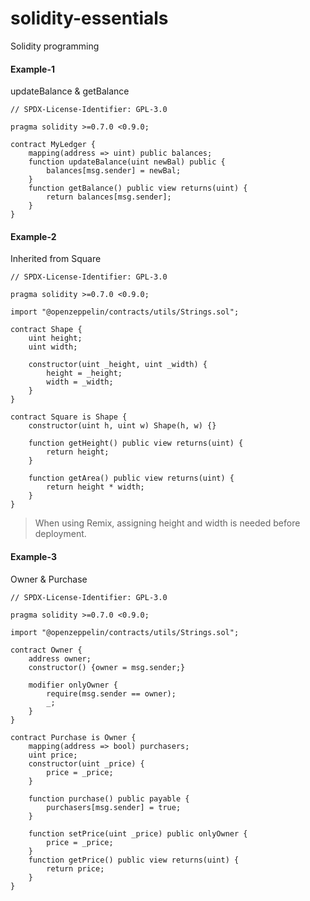 # solidity-essentials
Solidity programming

#### Example-1

updateBalance & getBalance

```solidity
// SPDX-License-Identifier: GPL-3.0

pragma solidity >=0.7.0 <0.9.0;

contract MyLedger {
    mapping(address => uint) public balances;
    function updateBalance(uint newBal) public {
        balances[msg.sender] = newBal;
    }
    function getBalance() public view returns(uint) {
        return balances[msg.sender];
    }
}
```
#### Example-2

Inherited from Square
```solidity
// SPDX-License-Identifier: GPL-3.0

pragma solidity >=0.7.0 <0.9.0;

import "@openzeppelin/contracts/utils/Strings.sol";

contract Shape {
    uint height;
    uint width;

    constructor(uint _height, uint _width) {
        height = _height;
        width = _width;
    }
}

contract Square is Shape {
    constructor(uint h, uint w) Shape(h, w) {}

    function getHeight() public view returns(uint) {
        return height;
    }

    function getArea() public view returns(uint) {
        return height * width;
    }
}
```
> When using Remix, assigning height and width is needed before deployment.


#### Example-3
Owner & Purchase
```solidity
// SPDX-License-Identifier: GPL-3.0

pragma solidity >=0.7.0 <0.9.0;

import "@openzeppelin/contracts/utils/Strings.sol";

contract Owner {
    address owner;
    constructor() {owner = msg.sender;}

    modifier onlyOwner {
        require(msg.sender == owner);
        _;
    }
}

contract Purchase is Owner {
    mapping(address => bool) purchasers;
    uint price;
    constructor(uint _price) {
        price = _price;
    }

    function purchase() public payable {
        purchasers[msg.sender] = true;
    }

    function setPrice(uint _price) public onlyOwner {
        price = _price;
    }
    function getPrice() public view returns(uint) {
        return price;
    }
}
```
